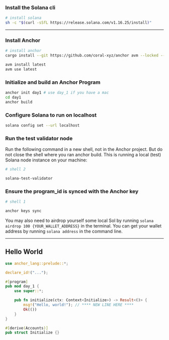 ### Install the Solana cli

```bash
# install solana 
sh -c "$(curl -sSfL https://release.solana.com/v1.16.25/install)"
```
-----------

### Install Anchor
```bash
# install anchor
cargo install --git https://github.com/coral-xyz/anchor avm --locked --force

avm install latest
avm use latest

```

### Initialize and build an Anchor Program
```bash
anchor init day1 # use day_1 if you have a mac
cd day1
anchor build
```
### Configure Solana to run on localhost
```bash
solana config set --url localhost
```

### Run the test validator node
Run the following command in a new shell, not in the Anchor project. But do not close the shell where you ran anchor build. This is running a local (test) Solana node instance on your machine:
```bash
# shell 2

solana-test-validator
```

### Ensure the program\_id is synced with the Anchor key
```bash
# shell 1

anchor keys sync
```

You may also need to airdrop yourself some local Sol by running `solana airdrop 100 {YOUR_WALLET_ADDRESS}` in the terminal. You can get your wallet address by running `solana address` in the command line.

----------

Hello World
-----------


```rust
use anchor_lang::prelude::*;

declare_id!("...");

#[program]
pub mod day_1 {
    use super::*;

    pub fn initialize(ctx: Context<Initialize>) -> Result<()> {
        msg!("Hello, world!"); // **** NEW LINE HERE ****
        Ok(())
    }
}

#[derive(Accounts)]
pub struct Initialize {}
```


```bash

```

```bash

```

```bash

```


```bash

```

